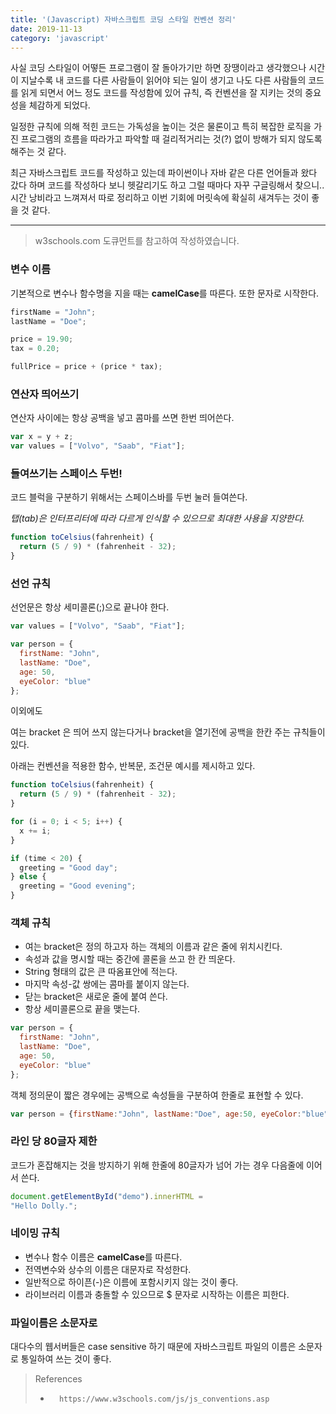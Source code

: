 ```yaml
---
title: '(Javascript) 자바스크립트 코딩 스타일 컨벤션 정리'
date: 2019-11-13
category: 'javascript'
---
```




사실 코딩 스타일이 어떻든 프로그램이 잘 돌아가기만 하면 장땡이라고 생각했으나 시간이 지날수록 내 코드를 다른 사람들이 읽어야 되는 일이 생기고 나도 다른 사람들의 코드를  읽게 되면서 어느 정도 코드를 작성함에 있어 규칙, 즉 컨벤션을 잘 지키는 것의 중요성을 체감하게 되었다.

일정한 규칙에 의해 적힌 코드는 가독성을 높이는 것은 물론이고 특히 복잡한 로직을 가진 프로그램의 흐름을 따라가고 파악할 때 걸리적거리는 것(?) 없이 방해가 되지 않도록 해주는 것 같다.

최근 자바스크립트 코드를 작성하고 있는데 파이썬이나 자바 같은 다른 언어들과 왔다 갔다 하며 코드를 작성하다 보니 헷갈리기도 하고 그럴 때마다 자꾸 구글링해서 찾으니.. 시간 낭비라고 느껴져서 따로 정리하고 이번 기회에 머릿속에 확실히 새겨두는 것이 좋을 것 같다.

------

> w3schools.com 도큐먼트를 참고하여 작성하였습니다.
>

### 변수 이름

기본적으로 변수나 함수명을 지을 때는 **camelCase**를 따른다. 또한 문자로 시작한다.

```javascript
firstName = "John";
lastName = "Doe";

price = 19.90;
tax = 0.20;

fullPrice = price + (price * tax);
```



### 연산자 띄어쓰기

연산자 사이에는 항상 공백을 넣고 콤마를 쓰면 한번 띄어쓴다.

```javascript
var x = y + z;
var values = ["Volvo", "Saab", "Fiat"];
```



### 들여쓰기는 스페이스 두번!

코드 블럭을 구분하기 위해서는 스페이스바를 두번 눌러 들여쓴다.

*탭(tab)은 인터프리터에 따라 다르게 인식할 수 있으므로 최대한 사용을 지양한다.*

```javascript
function toCelsius(fahrenheit) {
  return (5 / 9) * (fahrenheit - 32);
}
```



### 선언 규칙

선언문은 항상 세미콜론(;)으로 끝나야 한다.

```javascript
var values = ["Volvo", "Saab", "Fiat"];

var person = {
  firstName: "John",
  lastName: "Doe",
  age: 50,
  eyeColor: "blue"
};
```

이외에도

여는 bracket 은 띄어 쓰지 않는다거나 bracket을 열기전에 공백을 한칸 주는 규칙들이 있다.

아래는 컨벤션을 적용한 함수, 반복문, 조건문 예시를 제시하고 있다.

```javascript
function toCelsius(fahrenheit) {
  return (5 / 9) * (fahrenheit - 32);
}
```

```javascript
for (i = 0; i < 5; i++) {
  x += i;
}
```

```javascript
if (time < 20) {
  greeting = "Good day";
} else {
  greeting = "Good evening";
}
```



### 객체 규칙

* 여는 bracket은 정의 하고자 하는 객체의 이름과 같은 줄에 위치시킨다.
* 속성과 값을 명시할 때는 중간에 콜론을 쓰고 한 칸 띄운다.
* String 형태의 값은 큰 따옴표안에 적는다.
* 마지막 속성-값 쌍에는 콤마를 붙이지 않는다.
* 닫는 bracket은 새로운 줄에 붙여 쓴다.
* 항상 세미콜론으로 끝을 맺는다.

```javascript
var person = {
  firstName: "John",
  lastName: "Doe",
  age: 50,
  eyeColor: "blue"
};
```

객체 정의문이 짧은 경우에는 공백으로 속성들을 구분하여 한줄로 표현할 수 있다.

```javascript
var person = {firstName:"John", lastName:"Doe", age:50, eyeColor:"blue"};
```



### 라인 당 80글자 제한

코드가 혼잡해지는 것을 방지하기 위해 한줄에 80글자가 넘어 가는 경우 다음줄에 이어서 쓴다.

```javascript
document.getElementById("demo").innerHTML =
"Hello Dolly.";
```



### 네이밍 규칙

* 변수나 함수 이름은 **camelCase**를 따른다.
* 전역변수와 상수의 이름은 대문자로 작성한다.
* 일반적으로 하이픈(-)은 이름에 포함시키지 않는 것이 좋다.
* 라이브러리 이름과 충돌할 수 있으므로 $ 문자로 시작하는 이름은 피한다.



### 파일이름은 소문자로

대다수의 웹서버들은 case sensitive 하기 때문에 자바스크립트 파일의 이름은 소문자로 통일하여 쓰는 것이 좋다.




>  References
>
> *       https://www.w3schools.com/js/js_conventions.asp 